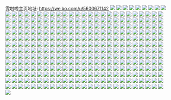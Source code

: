 雯啦啦主页地址: https://weibo.com/u/5600671142 
![](https://wx4.sinaimg.cn/mw2000/00671Qpwly1h973kt2mcvj32c0340x6q.jpg) 
![](https://wx4.sinaimg.cn/mw2000/00671Qpwly1h916e2nop5j32c03407wi.jpg) 
![](https://wx4.sinaimg.cn/mw2000/00671Qpwly1h9066xu33pj318g1jjwxz.jpg) 
![](https://wx4.sinaimg.cn/mw2000/00671Qpwly1h9066vteb6j318g1jjdyi.jpg) 
![](https://wx4.sinaimg.cn/mw2000/00671Qpwly1h9066x7zrhj32801o07wi.jpg) 
![](https://wx4.sinaimg.cn/mw2000/00671Qpwly1h9066v9cbfj327o2rjb2a.jpg) 
![](https://wx4.sinaimg.cn/mw2000/00671Qpwly1h8um61v83fj327s2ydhdt.jpg) 
![](https://wx4.sinaimg.cn/mw2000/00671Qpwly1h8um626n08j31241ji7ce.jpg) 
![](https://wx4.sinaimg.cn/mw2000/00671Qpwly1h8uclh9luaj32c033z1kz.jpg) 
![](https://wx4.sinaimg.cn/mw2000/00671Qpwly1h8uclpi2b0j33402c0b2c.jpg) 
![](https://wx4.sinaimg.cn/mw2000/00671Qpwly1h8tax1q24pj32ac2uxqv5.jpg) 
![](https://wx4.sinaimg.cn/mw2000/00671Qpwly1h8ndhsmxy9j320r2ivnpe.jpg) 
![](https://wx4.sinaimg.cn/mw2000/00671Qpwly1h8ndhrcovnj32c02wxx6r.jpg) 
![](https://wx4.sinaimg.cn/mw2000/00671Qpwly1h8ndhuw1cdj325f2op4qr.jpg) 
![](https://wx4.sinaimg.cn/mw2000/00671Qpwly1h8hh6g4t8nj321n2k1qv6.jpg) 
![](https://wx4.sinaimg.cn/mw2000/00671Qpwly1h8hh6eall2j32642pnhdu.jpg) 
![](https://wx4.sinaimg.cn/mw2000/00671Qpwly1h8hh6ch83sj327j2y0npf.jpg) 
![](https://wx4.sinaimg.cn/mw2000/00671Qpwly1h88k2fgx9jj32801o01ky.jpg) 
![](https://wx4.sinaimg.cn/mw2000/00671Qpwly1h88k2h5zihj32801o04qq.jpg) 
![](https://wx4.sinaimg.cn/mw2000/00671Qpwly1h875ka6annj32712qs1ky.jpg) 
![](https://wx4.sinaimg.cn/mw2000/00671Qpwly1h875k99jjij31o02307wi.jpg) 
![](https://wx4.sinaimg.cn/mw2000/00671Qpwly1h875kdvgikj321b2k9qv6.jpg) 
![](https://wx4.sinaimg.cn/mw2000/00671Qpwly1h875kb2vkuj328c2sex6q.jpg) 
![](https://wx4.sinaimg.cn/mw2000/00671Qpwly1h875k8go0bj30zo0elgn0.jpg) 
![](https://wx4.sinaimg.cn/mw2000/00671Qpwly1h875kcnbpvj327v2rtx6q.jpg) 
![](https://wx4.sinaimg.cn/mw2000/00671Qpwly1h83ynaebs7j32c0340e83.jpg) 
![](https://wx4.sinaimg.cn/mw2000/00671Qpwly1h83ynbic0pj32c0340hdu.jpg) 
![](https://wx4.sinaimg.cn/mw2000/00671Qpwly1h83yn8y931j32c0340qv5.jpg) 
![](https://wx4.sinaimg.cn/mw2000/00671Qpwly1h7wsr6wd05j31na18fe4j.jpg) 
![](https://wx4.sinaimg.cn/mw2000/00671Qpwly1h7wsr699ylj318g1uoqug.jpg) 
![](https://wx4.sinaimg.cn/mw2000/00671Qpwly1h7wsr7hdccj30yy1gf7wb.jpg) 
![](https://wx4.sinaimg.cn/mw2000/00671Qpwly1h7wsr9kk7lj314n1oye81.jpg) 
![](https://wx4.sinaimg.cn/mw2000/00671Qpwly1h7tgan0rpwj31o02801ky.jpg) 
![](https://wx4.sinaimg.cn/mw2000/00671Qpwly1h7tgap3wlgj31o02804qq.jpg) 
![](https://wx4.sinaimg.cn/mw2000/00671Qpwly1h7r834q72cj32bg2pex6r.jpg) 
![](https://wx4.sinaimg.cn/mw2000/00671Qpwly1h7jracy4rnj30u00k00vw.jpg) 
![](https://wx4.sinaimg.cn/mw2000/00671Qpwly1h7hirgfm3gj30u01t0dmz.jpg) 
![](https://wx4.sinaimg.cn/mw2000/00671Qpwly1h7ehbtmeltj315b1j2e6v.jpg) 
![](https://wx4.sinaimg.cn/mw2000/00671Qpwly1h7ehbs1at7j318g1uonlp.jpg) 
![](https://wx4.sinaimg.cn/mw2000/00671Qpwly1h76w3bp400j32c02x0ncl.jpg) 
![](https://wx4.sinaimg.cn/mw2000/00671Qpwly1h76w3fu5aaj31sc28enpe.jpg) 
![](https://wx4.sinaimg.cn/mw2000/00671Qpwly1h76w3defj2j32c02wy7jc.jpg) 
![](https://wx4.sinaimg.cn/mw2000/00671Qpwly1h75v9p9440j32ym51x1l1.jpg) 
![](https://wx4.sinaimg.cn/mw2000/00671Qpwly1h75v9hlqdsj331k5eo4r4.jpg) 
![](https://wx4.sinaimg.cn/mw2000/00671Qpwly1h754dtb4gxj31sc2dsnl5.jpg) 
![](https://wx4.sinaimg.cn/mw2000/00671Qpwly1h74zyn5akkj32c02wye83.jpg) 
![](https://wx4.sinaimg.cn/mw2000/00671Qpwly1h74zyom1edj32c02wy1kx.jpg) 
![](https://wx4.sinaimg.cn/mw2000/00671Qpwly1h74zyrn638j32c0340kjo.jpg) 
![](https://wx4.sinaimg.cn/mw2000/00671Qpwly1h73yo90qubj32962tgb2a.jpg) 
![](https://wx4.sinaimg.cn/mw2000/00671Qpwly1h73ynn5ktrj32c02wynpd.jpg) 
![](https://wx4.sinaimg.cn/mw2000/00671Qpwly1h73ni7ghsrj32c0340wrw.jpg) 
![](https://wx4.sinaimg.cn/mw2000/00671Qpwly1h72vi1rg2yj32c03407px.jpg) 
![](https://wx4.sinaimg.cn/mw2000/00671Qpwly1h72vihhqubj32c0340u0y.jpg) 
![](https://wx4.sinaimg.cn/mw2000/00671Qpwly1h72vi6aj38j32c02vbe81.jpg) 
![](https://wx4.sinaimg.cn/mw2000/00671Qpwly1h72vie01poj32c02wy1kz.jpg) 
![](https://wx4.sinaimg.cn/mw2000/00671Qpwly1h72vi9ycwuj31sc2ds18g.jpg) 
![](https://wx4.sinaimg.cn/mw2000/00671Qpwly1h72vhxgqwoj33402c0qv7.jpg) 
![](https://wx4.sinaimg.cn/mw2000/00671Qpwly1h72vi868fxj32c02x07wh.jpg) 
![](https://wx4.sinaimg.cn/mw2000/00671Qpwly1h72vic7m4qj32c02wyb2b.jpg) 
![](https://wx4.sinaimg.cn/mw2000/00671Qpwly1h72vi4rteqj32c0340u10.jpg) 
![](https://wx4.sinaimg.cn/mw2000/00671Qpwly1h72vhzj1h9j32c02wyhdv.jpg) 
![](https://wx4.sinaimg.cn/mw2000/00671Qpwly1h72vijqq65j32c0340u0z.jpg) 
![](https://wx4.sinaimg.cn/mw2000/00671Qpwly1h72vildpirj30zu1n47c1.jpg) 
![](https://wx4.sinaimg.cn/mw2000/00671Qpwly1h71orazjyuj32c02wyhdv.jpg) 
![](https://wx4.sinaimg.cn/mw2000/00671Qpwly1h71orcq2jxj324g2nkqv6.jpg) 
![](https://wx4.sinaimg.cn/mw2000/00671Qpwly1h70f52sr3tj32c02wy4gv.jpg) 
![](https://wx4.sinaimg.cn/mw2000/00671Qpwly1h70f55r8ouj32c02x0qpb.jpg) 
![](https://wx4.sinaimg.cn/mw2000/00671Qpwly1h70f547r9wj32c02wy7wj.jpg) 
![](https://wx4.sinaimg.cn/mw2000/00671Qpwly1h6zhog3a0oj32c03404qp.jpg) 
![](https://wx4.sinaimg.cn/mw2000/00671Qpwly1h6vyy55sdej31xt2f941q.jpg) 
![](https://wx4.sinaimg.cn/mw2000/00671Qpwly1h6vgj1ildwj30zu25ogvz.jpg) 
![](https://wx4.sinaimg.cn/mw2000/00671Qpwly1h6vgj20y1uj30zu25ok8e.jpg) 
![](https://wx4.sinaimg.cn/mw2000/00671Qpwly1h6tfcn6g06j32ao2va48e.jpg) 
![](https://wx4.sinaimg.cn/mw2000/00671Qpwly1h6tfckpi3cj327u2rrnpe.jpg) 
![](https://wx4.sinaimg.cn/mw2000/00671Qpwly1h6tfcm8krij32c02wxqax.jpg) 
![](https://wx4.sinaimg.cn/mw2000/00671Qpwly1h6sfwwhjyqj32c02wyu0y.jpg) 
![](https://wx4.sinaimg.cn/mw2000/00671Qpwly1h6sfwz9czzj31sc2dsb2a.jpg) 
![](https://wx4.sinaimg.cn/mw2000/00671Qpwly1h6seoc3kvej324s2nxkjl.jpg) 
![](https://wx4.sinaimg.cn/mw2000/00671Qpwly1h6seodgxrrj30zu18sdhj.jpg) 
![](https://wx4.sinaimg.cn/mw2000/00671Qpwly1h6seocum2fj31w62d7b29.jpg) 
![](https://wx4.sinaimg.cn/mw2000/00671Qpwly1h6r7p8xg1sj30u011hdi9.jpg) 
![](https://wx4.sinaimg.cn/mw2000/00671Qpwly1h6r7r2zycyj30mi0qxq7t.jpg) 
![](https://wx4.sinaimg.cn/mw2000/00671Qpwly1h6r7qb9f89j30mi0u0acj.jpg) 
![](https://wx4.sinaimg.cn/mw2000/00671Qpwly1h6r7r39euxj30mi0u0gv2.jpg) 
![](https://wx4.sinaimg.cn/mw2000/00671Qpwly1h6r7shp7mvj30mi0u0h1k.jpg) 
![](https://wx4.sinaimg.cn/mw2000/00671Qpwly1h6r7shzr2yj30mi0u0abh.jpg) 
![](https://wx4.sinaimg.cn/mw2000/00671Qpwly1h6q6z1oaxej32c0340u0z.jpg) 
![](https://wx4.sinaimg.cn/mw2000/00671Qpwly1h6q5bkeuipj32c03407wj.jpg) 
![](https://wx4.sinaimg.cn/mw2000/00671Qpwly1h6pw96ezvkj325c2ttnpf.jpg) 
![](https://wx4.sinaimg.cn/mw2000/00671Qpwly1h6pvap893bj328e2z6u0y.jpg) 
![](https://wx4.sinaimg.cn/mw2000/00671Qpwly1h6pvar1gu2j32c0340duu.jpg) 
![](https://wx4.sinaimg.cn/mw2000/00671Qpwly1h6pvarwvk1j31w62d7x6p.jpg) 
![](https://wx4.sinaimg.cn/mw2000/00671Qpwly1h6kvp799vsj30tt0vyn36.jpg) 
![](https://wx4.sinaimg.cn/mw2000/00671Qpwly1h6kvp8rk1oj30zu25otq6.jpg) 
![](https://wx4.sinaimg.cn/mw2000/00671Qpwgy1h6k1cx8fw9j30zo1re1ce.jpg) 
![](https://wx4.sinaimg.cn/mw2000/00671Qpwly1h6jaa2mtutj32c02x0e82.jpg) 
![](https://wx4.sinaimg.cn/mw2000/00671Qpwly1h6jaaetobxj32672pphdt.jpg) 
![](https://wx4.sinaimg.cn/mw2000/00671Qpwly1h6jaa77np8j32801o0x6p.jpg) 
![](https://wx4.sinaimg.cn/mw2000/00671Qpwly1h6jaaghli1j32c02wyqv7.jpg) 
![](https://wx4.sinaimg.cn/mw2000/00671Qpwly1h6jaadh1m2j32c02wy4qr.jpg) 
![](https://wx4.sinaimg.cn/mw2000/00671Qpwly1h6jaai6164j32c02wykjp.jpg) 
![](https://wx4.sinaimg.cn/mw2000/00671Qpwly1h6jaa1ce5ij320g2ii7mi.jpg) 
![](https://wx4.sinaimg.cn/mw2000/00671Qpwly1h6hea54l3gj30zu25o4dd.jpg) 
![](https://wx4.sinaimg.cn/mw2000/00671Qpwly1h6gycy5i4nj31o02304l0.jpg) 
![](https://wx4.sinaimg.cn/mw2000/00671Qpwly1h6gyczpdhwj31o0230qn1.jpg) 
![](https://wx4.sinaimg.cn/mw2000/00671Qpwly1h6em01444ej31sc2dsn6o.jpg) 
![](https://wx4.sinaimg.cn/mw2000/00671Qpwly1h6elzz2j65j326r2qfhdu.jpg) 
![](https://wx4.sinaimg.cn/mw2000/00671Qpwly1h6em000va4j32c02x0wp5.jpg) 
![](https://wx4.sinaimg.cn/mw2000/00671Qpwly1h6em03ezumj32bz2wx49s.jpg) 
![](https://wx4.sinaimg.cn/mw2000/00671Qpwly1h6em04d95gj31o02307wi.jpg) 
![](https://wx4.sinaimg.cn/mw2000/00671Qpwly1h6em0tqlypj32c03404qq.jpg) 
![](https://wx4.sinaimg.cn/mw2000/00671Qpwly1h6eicf4h19j334022onpe.jpg) 
![](https://wx4.sinaimg.cn/mw2000/00671Qpwly1h6eickf9fjj322o340b29.jpg) 
![](https://wx4.sinaimg.cn/mw2000/00671Qpwly1h6eichfbkij322o3407wj.jpg) 
![](https://wx4.sinaimg.cn/mw2000/00671Qpwly1h6eicj65n1j322o3407oi.jpg) 
![](https://wx4.sinaimg.cn/mw2000/00671Qpwly1h6dftrxbfyj32c02wye83.jpg) 
![](https://wx4.sinaimg.cn/mw2000/00671Qpwly1h6dfttophrj31sc28f1kz.jpg) 
![](https://wx4.sinaimg.cn/mw2000/00671Qpwly1h6dftpl47rj32c02x0x3f.jpg) 
![](https://wx4.sinaimg.cn/mw2000/00671Qpwly1h6dftv79r5j32c0340as9.jpg) 
![](https://wx4.sinaimg.cn/mw2000/00671Qpwly1h6dftwqcfrj32c02u81kx.jpg) 
![](https://wx4.sinaimg.cn/mw2000/00671Qpwly1h6azyplaanj316o1hbwxb.jpg) 
![](https://wx4.sinaimg.cn/mw2000/00671Qpwly1h6azyquanmj32c02x04aa.jpg) 
![](https://wx4.sinaimg.cn/mw2000/00671Qpwly1h69yhka3obj316o1kw1kx.jpg) 
![](https://wx4.sinaimg.cn/mw2000/00671Qpwly1h68u89q70qj30u0140wiz.jpg) 
![](https://wx4.sinaimg.cn/mw2000/00671Qpwly1h68jad02tbj30zo11wtfb.jpg) 
![](https://wx4.sinaimg.cn/mw2000/00671Qpwly1h62teksye2j322z2ryto3.jpg) 
![](https://wx4.sinaimg.cn/mw2000/00671Qpwly1h62tei7jvkj32c02wyhdv.jpg) 
![](https://wx4.sinaimg.cn/mw2000/00671Qpwly1h62tejgi2nj32472n7e82.jpg) 
![](https://wx4.sinaimg.cn/mw2000/00671Qpwly1h62tepg3mnj326g2q0wxv.jpg) 
![](https://wx4.sinaimg.cn/mw2000/00671Qpwly1h62tem2ggej327o2rj4qp.jpg) 
![](https://wx4.sinaimg.cn/mw2000/00671Qpwly1h61tm9x14pj31o0280hdt.jpg) 
![](https://wx4.sinaimg.cn/mw2000/00671Qpwly1h5zdqdkwz5j319e1okjv0.jpg) 
![](https://wx4.sinaimg.cn/mw2000/00671Qpwly1h5ttk7aeb3j324p2nue82.jpg) 
![](https://wx4.sinaimg.cn/mw2000/00671Qpwly1h5ttk8a4txj32c02x01ky.jpg) 
![](https://wx4.sinaimg.cn/mw2000/00671Qpwly1h5ttk9oawvj321v2qhb2a.jpg) 
![](https://wx4.sinaimg.cn/mw2000/00671Qpwly1h5r9pkllc2j32c02q87wk.jpg) 
![](https://wx4.sinaimg.cn/mw2000/00671Qpwly1h5opt6f5mej30mi0u0dns.jpg) 
![](https://wx4.sinaimg.cn/mw2000/00671Qpwly1h5mv65oh2cj31o0280u0x.jpg) 
![](https://wx4.sinaimg.cn/mw2000/00671Qpwly1h5mv66glesj30k00zkh9h.jpg) 
![](https://wx4.sinaimg.cn/mw2000/00671Qpwly1h5k2iqvxetj31o0230kjl.jpg) 
![](https://wx4.sinaimg.cn/mw2000/00671Qpwly1h5k2irnaz5j31o0230npd.jpg) 
![](https://wx4.sinaimg.cn/mw2000/00671Qpwly1h5k0azo353j321j2jwhdt.jpg) 
![](https://wx4.sinaimg.cn/mw2000/00671Qpwly1h5isj2xtbjj30zo256qq7.jpg) 
![](https://wx4.sinaimg.cn/mw2000/00671Qpwly1h5isjal9dgj30zo2561j5.jpg) 
![](https://wx4.sinaimg.cn/mw2000/00671Qpwly1h5isjeks5bj30zo256h9p.jpg) 
![](https://wx4.sinaimg.cn/mw2000/00671Qpwly1h5i64ff6o6j31bo0zp13i.jpg) 
![](https://wx4.sinaimg.cn/mw2000/00671Qpwly1h5i64coq2sj320s2ize83.jpg) 
![](https://wx4.sinaimg.cn/mw2000/00671Qpwly1h5i644z2tkj314y1f67tj.jpg) 
![](https://wx4.sinaimg.cn/mw2000/00671Qpwly1h5i64eq3qlj31zg2h9qv6.jpg) 
![](https://wx4.sinaimg.cn/mw2000/00671Qpwly1h5i64iwuh7j32c02wyb2f.jpg) 
![](https://wx4.sinaimg.cn/mw2000/00671Qpwly1h5h5l01eooj32c0340hdv.jpg) 
![](https://wx4.sinaimg.cn/mw2000/00671Qpwly1h5h352jz2hj326q2wyhdv.jpg) 
![](https://wx4.sinaimg.cn/mw2000/00671Qpwly1h5h356c7q9j32c02wy4qq.jpg) 
![](https://wx4.sinaimg.cn/mw2000/00671Qpwly1h5h354spurj32c02wy7wj.jpg) 
![](https://wx4.sinaimg.cn/mw2000/00671Qpwly1h5ftwxrxu6j313x1dvasx.jpg) 
![](https://wx4.sinaimg.cn/mw2000/00671Qpwly1h5ftwum3c0j32c02wy1kz.jpg) 
![](https://wx4.sinaimg.cn/mw2000/00671Qpwly1h5ftwvqdfoj32c02x0qv6.jpg) 
![](https://wx4.sinaimg.cn/mw2000/00671Qpwly1h5ftwt9tryj32c03401l0.jpg) 
![](https://wx4.sinaimg.cn/mw2000/00671Qpwly1h5ftwr7zj1j31o02804qq.jpg) 
![](https://wx4.sinaimg.cn/mw2000/00671Qpwly1h5fr8fvj3tj31yy2gnhdt.jpg) 
![](https://wx4.sinaimg.cn/mw2000/00671Qpwly1h5fr8gvysjj31y22fjb2a.jpg) 
![](https://wx4.sinaimg.cn/mw2000/00671Qpwly1h5fr8i74lgj321k2jwx6p.jpg) 
![](https://wx4.sinaimg.cn/mw2000/00671Qpwly1h5ese1czxnj31o0280u0x.jpg) 
![](https://wx4.sinaimg.cn/mw2000/00671Qpwly1h5ese22fe4j31hl1zg4qp.jpg) 
![](https://wx4.sinaimg.cn/mw2000/00671Qpwly1h5entqjtqfj31wm2jh1ky.jpg) 
![](https://wx4.sinaimg.cn/mw2000/00671Qpwly1h5entp7zgej32c02wyu0y.jpg) 
![](https://wx4.sinaimg.cn/mw2000/00671Qpwly1h5enttdretj32c02x0kjn.jpg) 
![](https://wx4.sinaimg.cn/mw2000/00671Qpwly1h5entwc0olj32212kib2a.jpg) 
![](https://wx4.sinaimg.cn/mw2000/00671Qpwly1h5entrrjyzj323t2mrqv5.jpg) 
![](https://wx4.sinaimg.cn/mw2000/00671Qpwly1h5beal9wxsj30zo256k2z.jpg) 
![](https://wx4.sinaimg.cn/mw2000/00671Qpwly1h59pqo0opdj32392m1b2a.jpg) 
![](https://wx4.sinaimg.cn/mw2000/00671Qpwly1h59pqormbgj316o1hbb29.jpg) 
![](https://wx4.sinaimg.cn/mw2000/00671Qpwly1h56imyfrjaj31jp1xmhd6.jpg) 
![](https://wx4.sinaimg.cn/mw2000/00671Qpwly1h56imxn95wj32c02x0u0z.jpg) 
![](https://wx4.sinaimg.cn/mw2000/00671Qpwly1h5508fuytgj30d80cygn0.jpg) 
![](https://wx4.sinaimg.cn/mw2000/00671Qpwly1h54yfjdd6xj32092ibx6q.jpg) 
![](https://wx4.sinaimg.cn/mw2000/00671Qpwly1h54yfkgnfkj31z82h0hdu.jpg) 
![](https://wx4.sinaimg.cn/mw2000/00671Qpwly1h54yfmopj0j32092ockjm.jpg) 
![](https://wx4.sinaimg.cn/mw2000/00671Qpwly1h54yfhr2h6j320u2j0e82.jpg) 
![](https://wx4.sinaimg.cn/mw2000/00671Qpwly1h54g9894sdj30u0140te3.jpg) 
![](https://wx4.sinaimg.cn/mw2000/00671Qpwly1h54g97kbhkj31o0280kjl.jpg) 
![](https://wx4.sinaimg.cn/mw2000/00671Qpwly1h54g68cf6mj31rm2c74qq.jpg) 
![](https://wx4.sinaimg.cn/mw2000/00671Qpwly1h54g6ar81nj31s4284npd.jpg) 
![](https://wx4.sinaimg.cn/mw2000/00671Qpwly1h54g69r2vjj31xr2f5b2a.jpg) 
![](https://wx4.sinaimg.cn/mw2000/00671Qpwly1h54g6glq57j31401dydpx.jpg) 
![](https://wx4.sinaimg.cn/mw2000/00671Qpwly1h538txercxj30zo256b29.jpg) 
![](https://wx4.sinaimg.cn/mw2000/00671Qpwly1h538tyjc6vj31o0280kjl.jpg) 
![](https://wx4.sinaimg.cn/mw2000/00671Qpwly1h538u1pgm8j325f2v9npe.jpg) 
![](https://wx4.sinaimg.cn/mw2000/00671Qpwly1h50vstrm3tj31ut23knpd.jpg) 
![](https://wx4.sinaimg.cn/mw2000/00671Qpwly1h50vsw7ay1j30u011iguu.jpg) 
![](https://wx4.sinaimg.cn/mw2000/00671Qpwly1h50vt5h6kpj327d2r6u0y.jpg) 
![](https://wx4.sinaimg.cn/mw2000/00671Qpwly1h50vt5xbpxj30tz140tg4.jpg) 
![](https://wx4.sinaimg.cn/mw2000/00671Qpwly1h50vt3kipgj323w2mtx6q.jpg) 
![](https://wx4.sinaimg.cn/mw2000/00671Qpwly1h4zq4niumaj32382lzb2a.jpg) 
![](https://wx4.sinaimg.cn/mw2000/00671Qpwly1h4yj82qoiyj327g2o77wi.jpg) 
![](https://wx4.sinaimg.cn/mw2000/00671Qpwly1h4yj83lfqyj324w2zrx6p.jpg) 
![](https://wx4.sinaimg.cn/mw2000/00671Qpwly1h4yj90bfj3j32c0340u0x.jpg) 
![](https://wx4.sinaimg.cn/mw2000/00671Qpwly1h4w5eqgeg3j310l1f3jwn.jpg) 
![](https://wx4.sinaimg.cn/mw2000/00671Qpwly1h4w5el0h8gj32c0340npd.jpg) 
![](https://wx4.sinaimg.cn/mw2000/00671Qpwly1h4w5em3egmj32c03404qq.jpg) 
![](https://wx4.sinaimg.cn/mw2000/00671Qpwly1h4v2icol45j31yu2gj7wi.jpg) 
![](https://wx4.sinaimg.cn/mw2000/00671Qpwly1h4v2ibb1lyj320h2ik7wi.jpg) 
![](https://wx4.sinaimg.cn/mw2000/00671Qpwly1h4tzojqhk5j31yn2g9u0x.jpg) 
![](https://wx4.sinaimg.cn/mw2000/00671Qpwly1h4tzoi4irhj318g1jjqrj.jpg) 
![](https://wx4.sinaimg.cn/mw2000/00671Qpwly1h4tzoivkqdj326h2q3u0x.jpg) 
![](https://wx4.sinaimg.cn/mw2000/00671Qpwly1h4qci1qxknj32c02x04qs.jpg) 
![](https://wx4.sinaimg.cn/mw2000/00671Qpwly1h4qchw2298j322n2bjb2a.jpg) 
![](https://wx4.sinaimg.cn/mw2000/00671Qpwly1h4qchzlfwcj324c2nf7wi.jpg) 
![](https://wx4.sinaimg.cn/mw2000/00671Qpwly1h4qchycz28j32c02x0kjo.jpg) 
![](https://wx4.sinaimg.cn/mw2000/00671Qpwly1h4n1jl4119j322o33y4qs.jpg) 
![](https://wx4.sinaimg.cn/mw2000/00671Qpwly1h4n1jnbt52j322o33yhdv.jpg) 
![](https://wx4.sinaimg.cn/mw2000/00671Qpwly1h4n1jo2sl1j31jz22ohdt.jpg) 
![](https://wx4.sinaimg.cn/mw2000/00671Qpwly1h4n1jp2lkmj31k022ox6p.jpg) 
![](https://wx4.sinaimg.cn/mw2000/00671Qpwly1h4mxv7nmp3j30zo256hbv.jpg) 
![](https://wx4.sinaimg.cn/mw2000/00671Qpwly1h4lvgnx9duj32c02x0kjm.jpg) 
![](https://wx4.sinaimg.cn/mw2000/00671Qpwly1h4lbkiitpyj31o0280kjm.jpg) 
![](https://wx4.sinaimg.cn/mw2000/00671Qpwly1h4lbkge8aaj30xc18fh9x.jpg) 
![](https://wx4.sinaimg.cn/mw2000/00671Qpwly1h4hxaxdd5ij32801o0u0x.jpg) 
![](https://wx4.sinaimg.cn/mw2000/00671Qpwly1h4hvxyi5jcj31vn2axnpd.jpg) 
![](https://wx4.sinaimg.cn/mw2000/00671Qpwly1h4hvxzaufij31w72d8x6p.jpg) 
![](https://wx4.sinaimg.cn/mw2000/00671Qpwly1h4f0jeq9i9j310y1d97sm.jpg) 
![](https://wx4.sinaimg.cn/mw2000/00671Qpwly1h4f0jg8nenj323b2seb2c.jpg) 
![](https://wx4.sinaimg.cn/mw2000/00671Qpwly1h4f0jh9uc5j315m1jgtva.jpg) 
![](https://wx4.sinaimg.cn/mw2000/00671Qpwly1h4du4wmnvoj32c0340e82.jpg) 
![](https://wx4.sinaimg.cn/mw2000/00671Qpwly1h4dpofgf16j31ku23u7wh.jpg) 
![](https://wx4.sinaimg.cn/mw2000/00671Qpwgy1h4cmhpiwb1j322x2ru7wj.jpg) 
![](https://wx4.sinaimg.cn/mw2000/00671Qpwgy1h4cmhmz7sjj321m2q64qr.jpg) 
![](https://wx4.sinaimg.cn/mw2000/00671Qpwgy1h4cmhs20fsj323t2t1b2b.jpg) 
![](https://wx4.sinaimg.cn/mw2000/00671Qpwgy1h4bcb60pxvj31uo18g4qp.jpg) 
![](https://wx4.sinaimg.cn/mw2000/00671Qpwgy1h4bcb2plgjj316o1ku1kx.jpg) 
![](https://wx4.sinaimg.cn/mw2000/00671Qpwgy1h4bcb4acqaj31na18f1kx.jpg) 
![](https://wx4.sinaimg.cn/mw2000/00671Qpwgy1h4bcayj98uj318g1uo4qp.jpg) 
![](https://wx4.sinaimg.cn/mw2000/00671Qpwgy1h4bcb10fvrj317e1lt7ut.jpg) 
![](https://wx4.sinaimg.cn/mw2000/00671Qpwgy1h4ad7tkdf0j30u01swjy7.jpg) 
![](https://wx4.sinaimg.cn/mw2000/00671Qpwgy1h4ac37dz3qj322e2kyb2b.jpg) 
![](https://wx4.sinaimg.cn/mw2000/00671Qpwgy1h4ac41hbbpj32c0340qv9.jpg) 
![](https://wx4.sinaimg.cn/mw2000/00671Qpwgy1h4ac4djsarj32c0340nph.jpg) 
![](https://wx4.sinaimg.cn/mw2000/00671Qpwgy1h4acje0yruj32c0340e85.jpg) 
![](https://wx4.sinaimg.cn/mw2000/00671Qpwgy1h4acipbpjbj313s1h14fx.jpg) 
![](https://wx4.sinaimg.cn/mw2000/00671Qpwgy1h4acjl7pmwj31641k4b29.jpg) 
![](https://wx4.sinaimg.cn/mw2000/00671Qpwgy1h47ytkf1sqj318g1uo1kx.jpg) 
![](https://wx4.sinaimg.cn/mw2000/00671Qpwgy1h47yt4ihpij323e2m8qv6.jpg) 
![](https://wx4.sinaimg.cn/mw2000/00671Qpwgy1h47ytdl5ovj31e611khba.jpg) 
![](https://wx4.sinaimg.cn/mw2000/00671Qpwgy1h47yt75414j31fv1x64qq.jpg) 
![](https://wx4.sinaimg.cn/mw2000/00671Qpwgy1h47yt9pw5mj31xy338qv6.jpg) 
![](https://wx4.sinaimg.cn/mw2000/00671Qpwgy1h47ytbwcdsj31uo18gnp1.jpg) 
![](https://wx4.sinaimg.cn/mw2000/00671Qpwgy1h47yt1ceshj31ek11wtv2.jpg) 
![](https://wx4.sinaimg.cn/mw2000/00671Qpwgy1h47ytg26fqj32801o0x6p.jpg) 
![](https://wx4.sinaimg.cn/mw2000/00671Qpwgy1h47yti7oavj318g1uoqtr.jpg) 
![](https://wx4.sinaimg.cn/mw2000/00671Qpwgy1h46qy5ae4qj318g1uo1f7.jpg) 
![](https://wx4.sinaimg.cn/mw2000/00671Qpwgy1h46qy115t4j318g1jjtxl.jpg) 
![](https://wx4.sinaimg.cn/mw2000/00671Qpwgy1h46qy6vb3pj318g1n9gzd.jpg) 
![](https://wx4.sinaimg.cn/mw2000/00671Qpwgy1h46qyacoucj31o0280u0x.jpg) 
![](https://wx4.sinaimg.cn/mw2000/00671Qpwgy1h46qywqojcj318g1uoe81.jpg) 
![](https://wx4.sinaimg.cn/mw2000/00671Qpwgy1h46qxz4nugj321n2k1u0y.jpg) 
![](https://wx4.sinaimg.cn/mw2000/00671Qpwgy1h46qz0wr6qj31zg2h94qq.jpg) 
![](https://wx4.sinaimg.cn/mw2000/00671Qpwgy1h45mtiotkxj318g1jj4n0.jpg) 
![](https://wx4.sinaimg.cn/mw2000/00671Qpwgy1h45mtl5zi6j320c2ifqv6.jpg) 
![](https://wx4.sinaimg.cn/mw2000/00671Qpwgy1h45mtgb31yj32272kqkjm.jpg) 
![](https://wx4.sinaimg.cn/mw2000/00671Qpwgy1h4513vcovtj30pp1g3k6e.jpg) 
![](https://wx4.sinaimg.cn/mw2000/00671Qpwgy1h4513qbj0vj31uo2gwkjm.jpg) 
![](https://wx4.sinaimg.cn/mw2000/00671Qpwgy1h45138l7yfj30xc18fx2g.jpg) 
![](https://wx4.sinaimg.cn/mw2000/00671Qpwgy1h4513ad3wpj31e717utqg.jpg) 
![](https://wx4.sinaimg.cn/mw2000/00671Qpwgy1h4513dit3hj324j2ucb2b.jpg) 
![](https://wx4.sinaimg.cn/mw2000/00671Qpwgy1h4513hcwx2j32c0340u11.jpg) 
![](https://wx4.sinaimg.cn/mw2000/00671Qpwgy1h4513t5u8bj31vv2ihe83.jpg) 
![](https://wx4.sinaimg.cn/mw2000/00671Qpwgy1h45136mvz3j31xj2kpnpf.jpg) 
![](https://wx4.sinaimg.cn/mw2000/00671Qpwgy1h4513np0scj32c0340hdx.jpg) 
![](https://wx4.sinaimg.cn/mw2000/00671Qpwgy1h4513jyz4mj32c02wyx6s.jpg) 
![](https://wx4.sinaimg.cn/mw2000/00671Qpwgy1h43w68wgjkj31bf0zktxx.jpg) 
![](https://wx4.sinaimg.cn/mw2000/00671Qpwgy1h43w6c5a1bj30xc14fwwx.jpg) 
![](https://wx4.sinaimg.cn/mw2000/00671Qpwgy1h43w6dmnxyj31ds11cnj9.jpg) 
![](https://wx4.sinaimg.cn/mw2000/00671Qpwgy1h43w6an6j1j318g1jk7wh.jpg) 
![](https://wx4.sinaimg.cn/mw2000/00671Qpwgy1h43w677qofj31sv236e82.jpg) 
![](https://wx4.sinaimg.cn/mw2000/00671Qpwgy1h43w6f7aksj31gy13p1kx.jpg) 
![](https://wx4.sinaimg.cn/mw2000/00671Qpwgy1h42rghnv15j32c0340e82.jpg) 
![](https://wx4.sinaimg.cn/mw2000/00671Qpwgy1h42rgpizw0j32c03404qq.jpg) 
![](https://wx4.sinaimg.cn/mw2000/00671Qpwgy1h42rh4792vj30k00zkx2o.jpg) 
![](https://wx4.sinaimg.cn/mw2000/00671Qpwgy1h425xvrxsqj316d10uk8w.jpg) 
![](https://wx4.sinaimg.cn/mw2000/00671Qpwgy1h425xuooytj32ia1yunpe.jpg) 
![](https://wx4.sinaimg.cn/mw2000/00671Qpwgy1h425xy4772j314a1ec4ji.jpg) 
![](https://wx4.sinaimg.cn/mw2000/00671Qpwgy1h425xzldfuj30un19ykat.jpg) 
![](https://wx4.sinaimg.cn/mw2000/00671Qpwgy1h425y2wy2wj325m2p01kz.jpg) 
![](https://wx4.sinaimg.cn/mw2000/00671Qpwgy1h425xswt6yj31du10hx28.jpg) 
![](https://wx4.sinaimg.cn/mw2000/00671Qpwgy1h41o6o8imlj32bc1qie82.jpg) 
![](https://wx4.sinaimg.cn/mw2000/00671Qpwgy1h41o7j97vej32042o5hdu.jpg) 
![](https://wx4.sinaimg.cn/mw2000/00671Qpwgy1h41o73ii38j311j121ng6.jpg) 
![](https://wx4.sinaimg.cn/mw2000/00671Qpwgy1h41o6ku1irj32c02wyx6r.jpg) 
![](https://wx4.sinaimg.cn/mw2000/00671Qpwgy1h41o6srm8mj32c02wy4qs.jpg) 
![](https://wx4.sinaimg.cn/mw2000/00671Qpwgy1h41o759si3j31jc15j4qp.jpg) 
![](https://wx4.sinaimg.cn/mw2000/00671Qpwgy1h41o71vl88j31eo1vjkj1.jpg) 
![](https://wx4.sinaimg.cn/mw2000/00671Qpwgy1h41o6wq0ibj323z33ze83.jpg) 
![](https://wx4.sinaimg.cn/mw2000/00671Qpwgy1h41o6zte49j321b2pre82.jpg) 
![](https://wx4.sinaimg.cn/mw2000/00671Qpwgy1h41o7g98nqj32c0340b2a.jpg) 
![](https://wx4.sinaimg.cn/mw2000/00671Qpwgy1h41o7d3vodj34802tckjo.jpg) 
![](https://wx4.sinaimg.cn/mw2000/00671Qpwgy1h41o5c7btrj312y1ok1kx.jpg) 
![](https://wx4.sinaimg.cn/mw2000/00671Qpwgy1h41o5j2hgrj318g1uo7wh.jpg) 
![](https://wx4.sinaimg.cn/mw2000/00671Qpwgy1h41o5ejvb5j312j1pz4qp.jpg) 
![](https://wx4.sinaimg.cn/mw2000/00671Qpwly1h3y60xo59kj30zo256qkh.jpg) 
![](https://wx4.sinaimg.cn/mw2000/00671Qpwly1h3ve37s1eej32c03401ky.jpg) 
![](https://wx4.sinaimg.cn/mw2000/00671Qpwly1h3ve36yfuzj31o0280e81.jpg) 
![](https://wx4.sinaimg.cn/mw2000/00671Qpwly1h3ve56d2ztj31e41ys1gh.jpg) 
![](https://wx4.sinaimg.cn/mw2000/00671Qpwly1h3u0rtzyknj326c2itu0x.jpg) 
![](https://wx4.sinaimg.cn/mw2000/00671Qpwly1h3u0rrwktej32c02wy4qr.jpg) 
![](https://wx4.sinaimg.cn/mw2000/00671Qpwly1h3u0rszt6lj320n2irkjl.jpg) 
![](https://wx4.sinaimg.cn/mw2000/00671Qpwly1h3rd320jkaj30zo256hdu.jpg) 
![](https://wx4.sinaimg.cn/mw2000/00671Qpwly1h3pixwf3w8j31r32c2u0x.jpg) 
![](https://wx4.sinaimg.cn/mw2000/00671Qpwly1h3pixyezhnj321w2kdb2a.jpg) 
![](https://wx4.sinaimg.cn/mw2000/00671Qpwly1h3phhdg9p1j322g2r8b2b.jpg) 
![](https://wx4.sinaimg.cn/mw2000/00671Qpwly1h3phhg0wanj31zf2n74qq.jpg) 
![](https://wx4.sinaimg.cn/mw2000/00671Qpwly1h3phhh4uc1j31s82dn7wi.jpg) 
![](https://wx4.sinaimg.cn/mw2000/00671Qpwly1h3phhjsdecj31f827zqv5.jpg) 
![](https://wx4.sinaimg.cn/mw2000/00671Qpwly1h3phhifcy5j31sc2dsb2b.jpg) 
![](https://wx4.sinaimg.cn/mw2000/00671Qpwly1h3phhkt4pxj31gg27z1ky.jpg) 
![](https://wx4.sinaimg.cn/mw2000/00671Qpwly1h3p0u5i1plj31uo18g1k1.jpg) 
![](https://wx4.sinaimg.cn/mw2000/00671Qpwly1h3p0u5yo7ij30zo0nrdpg.jpg) 
![](https://wx4.sinaimg.cn/mw2000/00671Qpwly1h3p0ufxlxvj31900u07jv.jpg) 
![](https://wx4.sinaimg.cn/mw2000/00671Qpwly1h3o8i2xdsyj31o0280e82.jpg) 
![](https://wx4.sinaimg.cn/mw2000/00671Qpwly1h3o8i1fg73j31sc28e7wi.jpg) 
![](https://wx4.sinaimg.cn/mw2000/00671Qpwly1h3o8i4cv2wj31o0280b2a.jpg) 
![](https://wx4.sinaimg.cn/mw2000/00671Qpwly1h3nx7f20syj32c0340b2a.jpg) 
![](https://wx4.sinaimg.cn/mw2000/00671Qpwly1h3nx7dx4nkj30zo256e81.jpg) 
![](https://wx4.sinaimg.cn/mw2000/00671Qpwly1h3n2mlf8kdj32c033ye83.jpg) 
![](https://wx4.sinaimg.cn/mw2000/00671Qpwly1h3n2mmdauij32c033ynpd.jpg) 
![](https://wx4.sinaimg.cn/mw2000/00671Qpwly1h3m344rmhlj30ra10eqcd.jpg) 
![](https://wx4.sinaimg.cn/mw2000/00671Qpwly1h3m347kpydj34802tchdv.jpg) 
![](https://wx4.sinaimg.cn/mw2000/00671Qpwly1h3m34c8i7ij32c02x0b2b.jpg) 
![](https://wx4.sinaimg.cn/mw2000/00671Qpwly1h3m35p0p23j30zo0jnk17.jpg) 
![](https://wx4.sinaimg.cn/mw2000/00671Qpwly1h3iaoawhl1j30zo1bjdo7.jpg) 
![](https://wx4.sinaimg.cn/mw2000/00671Qpwly1h3iaoaj7knj32732xgnpe.jpg) 
![](https://wx4.sinaimg.cn/mw2000/00671Qpwly1h3iao989naj30zo1ga4f5.jpg) 
![](https://wx4.sinaimg.cn/mw2000/00671Qpwly1h3hvyndrhij315c1pcwzz.jpg) 
![](https://wx4.sinaimg.cn/mw2000/00671Qpwly1h3gavhxn57j31o0280qv6.jpg) 
![](https://wx4.sinaimg.cn/mw2000/00671Qpwly1h3dmvmjpz7j319e1okb0w.jpg) 
![](https://wx4.sinaimg.cn/mw2000/00671Qpwly1h3dmvneu70j32c0340qv6.jpg) 
